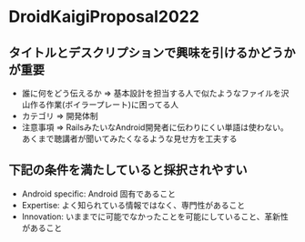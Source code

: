# DroidKaigiProposal2022

## タイトルとデスクリプションで興味を引けるかどうかが重要

 - 誰に何をどう伝えるか => 基本設計を担当する人で似たようなファイルを沢山作る作業(ボイラープレート)に困ってる人
 - カテゴリ => 開発体制
 - 注意事項 => RailsみたいなAndroid開発者に伝わりにくい単語は使わない。あくまで聴講者が聞いてみたくなるような見せ方を工夫する

## 下記の条件を満たしていると採択されやすい

 - Android specific: Android 固有であること
 - Expertise: よく知られている情報ではなく、専門性があること
 - Innovation: いままでに可能でなかったことを可能にしていること、革新性があること
